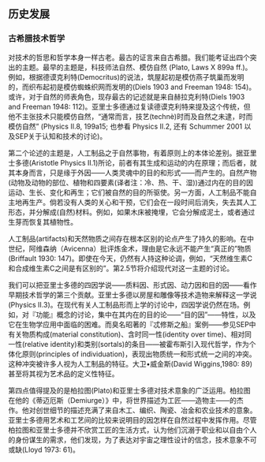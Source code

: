 ## 历史发展

### 古希腊技术哲学

对技术的哲思和哲学本身一样古老。最古的证言来自古希腊。我们能考证出四个突出的主题。最早的主题是，科技师法自然、模仿自然 (Plato, Laws X 899a ff.)。例如，根据德谟克利特(Democritus)的说法，筑屋起初是模仿燕子筑巢而发明的，而织布起初是模仿蜘蛛织网而发明的(Diels 1903 and Freeman 1948: 154)。或许，对于自然的师表角色，现存最古的记述就是来自赫拉克利特(Diels 1903 and Freeman 1948: 112)。亚里士多德通过复读德谟克利特来提及这个传统，但他不主张技术只能模仿自然，“通常而言，技艺(technè)时而及自然之未逮，时而模仿自然” (Physics II.8, 199a15; 也参看 Physics II.2, 还有 Schummer 2001 以及SEP关于认知和技术的讨论)。

第二个论述的主题是，人工制品之于自然事物，有着原则上的本体论差别。据亚里士多德(Aristotle Physics II.1)所论，前者有其生成和运动的内在原理；而后者，就其本身而言，只是缘于外因——人类灵魂中的目的和形式——而产生的。自然产物(动物及动物的部位、植物和四要素(译者注：冷、热、干、湿))通过内在的目的因运动、生长、变化和再生；它们被自然的目的所驱使。另一方面，人工制品不能自主地再生产。倘若没有人类的关心和干预，它们会在一段时间后消失，失去其人工形态，并分解成(自然)材料。例如，如果木床被掩埋，它会分解成泥土，或者通过生芽而恢复其植物性。

人工制品(artifacts)和天然物质之间存在根本区别的论点产生了持久的影响。在中世纪，阿维森纳（Avicenna）批评炼金术，理由是它永远不能产生“真正的”物质(Briffault 1930: 147)。即使在今天，仍然有人持这种论调，例如，“天然维生素C和合成维生素C之间是有区别的”。第2.5节将介绍现代对这一主题的讨论。

我们可以把亚里士多德的四因学说——质料因、形式因、动力因和目的因——看作早期技术哲学的第三个贡献。亚里士多德以房屋和雕像等技术造物来解释这一学说(Physics II.3)。在现代有关人工制品形而上学的讨论中，四因学说仍然在场。例如，对『功能』概念的讨论，集中在其内在的目的论——“目的因”——特性，以及它在生物学应用中面临的困难。而臭名昭著的『忒修斯之船』案例——参见SEP中有关物质构成(material constitution)、含时同一性(identity over time)、相对同一性(relative identity)和类别(sortals)的条目——被霍布斯引入现代哲学，作为个体化原则(principles of individuation)，表现出物质统一和形式统一之间的冲突。这种冲突被许多人视为人工制品的特征。大卫•威金斯(David Wiggins,1980: 89)甚至将其视为艺术品的定义性特征。

第四点值得提及的是柏拉图(Plato)和亚里士多德对技术意象的广泛运用。柏拉图在他的《蒂迈厄斯（Demiurge）》中，将世界描述为工匠——造物主——的杰作。他对创世细节的描述充满了来自木工、编织、陶瓷、冶金和农业技术的意象。亚里士多德用艺术和工艺间的比较来说明目的因怎样在自然过程中发挥作用。尽管柏拉图和亚里士多德并不欣赏工匠的生活方式，认为他们沉溺于职业和以自由个人的身份谋生的需求，他们发现，为了表达对宇宙之理性设计的信念，技术意象不可或缺(Lloyd 1973: 61)。